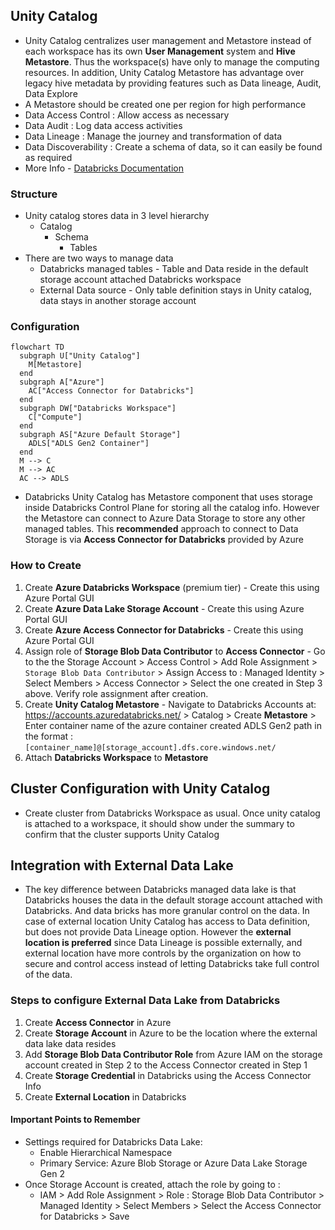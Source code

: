 ## Unity Catalog
- Unity Catalog centralizes user management and Metastore instead of each workspace has its own **User Management** system and **Hive Metastore**. Thus the workspace(s) have only to manage the computing resources. In addition, Unity Catalog Metastore has advantage over legacy hive metadata by providing features such as Data lineage, Audit, Data Explore
- A Metastore should be created one per region for high performance
- Data Access Control : Allow access as necessary 
- Data Audit : Log data access activities
- Data Lineage : Manage the journey and transformation of data
- Data Discoverability : Create a schema of data, so it can easily be found as required
- More Info - [Databricks Documentation](https://docs.databricks.com/en/data-governance/unity-catalog/index.html)

### Structure
- Unity catalog stores data in 3 level hierarchy
    - Catalog
        - Schema
            - Tables
- There are two ways to manage data
    - Databricks managed tables - Table and Data reside in the default storage account attached Databricks workspace
    - External Data source - Only table definition stays in Unity catalog, data stays in another storage account
 
      
### Configuration
```mermaid
flowchart TD
  subgraph U["Unity Catalog"]
    M[Metastore]
  end
  subgraph A["Azure"]
    AC["Access Connector for Databricks"]
  end
  subgraph DW["Databricks Workspace"]
    C["Compute"]
  end
  subgraph AS["Azure Default Storage"]
    ADLS["ADLS Gen2 Container"]
  end
  M --> C
  M --> AC
  AC --> ADLS
```
- Databricks Unity Catalog has Metastore component that uses storage inside Databricks Control Plane for storing all the catalog info. However the Metastore can connect to Azure Data Storage to store any other managed tables. This **recommended** approach to connect to Data Storage is via **Access Connector for Databricks** provided by Azure

### How to Create
1. Create **Azure Databricks Workspace** (premium tier) - Create this using Azure Portal GUI
2. Create **Azure Data Lake Storage Account** - Create this using Azure Portal GUI
3. Create **Azure Access Connector for Databricks** - Create this using Azure Portal GUI
4. Assign role of **Storage Blob Data Contributor** to **Access Connector** - Go to the the Storage Account > Access Control > Add Role Assignment > `Storage Blob Data Contributor` > Assign Access to : Managed Identity > Select Members > Access Connector > Select the one created in Step 3 above. Verify role assignment after creation. 
5. Create **Unity Catalog Metastore** - Navigate to Databricks Accounts at: https://accounts.azuredatabricks.net/ > Catalog > Create **Metastore** > Enter container name of the azure container created ADLS Gen2 path in the format : `[container_name]@[storage_account].dfs.core.windows.net/`
6. Attach **Databricks Workspace** to **Metastore**

## Cluster Configuration with Unity Catalog
- Create cluster from Databricks Workspace as usual. Once unity catalog is attached to a workspace, it should show under the summary to confirm that the cluster supports Unity Catalog


## Integration with External Data Lake 
- The key difference between Databricks managed data lake is that Databricks houses the data in the default storage account attached with Databricks. And data bricks has more granular control on the data. In case of external location Unity Catalog has access to Data definition, but does not provide Data Lineage option. However the **external location is preferred** since Data Lineage is possible externally, and external location have more controls by the organization on how to secure and control access instead of letting Databricks take full control of the data.

### Steps to configure External Data Lake from Databricks
1. Create **Access Connector** in Azure
2. Create **Storage Account** in Azure to be the location where the external data lake data resides
3. Add **Storage Blob Data Contributor Role** from Azure IAM on the storage account created in Step 2 to the Access Connector created in Step 1
4. Create **Storage Credential** in Databricks using the Access Connector Info
5. Create **External Location** in Databricks

#### Important Points to Remember
- Settings required for Databricks Data Lake:
    - Enable Hierarchical Namespace
    - Primary Service: Azure Blob Storage or Azure Data Lake Storage Gen 2
- Once Storage Account is created, attach the role by going to :
    - IAM > Add Role Assignment > Role : Storage Blob Data Contributor > Managed Identity > Select Members > Select the Access Connector for Databricks > Save

